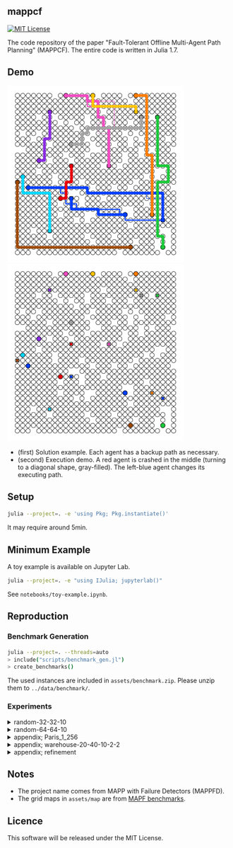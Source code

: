 mappcf
---
[![MIT License](http://img.shields.io/badge/license-MIT-blue.svg?style=flat)](LICENCE.txt)

The code repository of the paper "Fault-Tolerant Offline Multi-Agent Path Planning" (MAPPCF).
The entire code is written in Julia 1.7.

## Demo

![](./assets/example.png)
![](./assets/example.gif)

- (first) Solution example. Each agent has a backup path as necessary.
- (second) Execution demo. A red agent is crashed in the middle (turning to a diagonal shape, gray-filled). The left-blue agent changes its executing path.

## Setup

```sh
julia --project=. -e 'using Pkg; Pkg.instantiate()'
```

It may require around 5min.

## Minimum Example

A toy example is available on Jupyter Lab.

```sh
julia --project=. -e "using IJulia; jupyterlab()"
```

See `notebooks/toy-example.ipynb`.

## Reproduction

### Benchmark Generation

```sh
julia --project=. --threads=auto
> include("scripts/benchmark_gen.jl")
> create_benchmarks()
```

The used instances are included in `assets/benchmark.zip`.
Please unzip them to `../data/benchmark/`.

### Experiments

<details><summary>random-32-32-10</summary>

```sh
julia --project=. --threads=auto
> include("scripts/eval.jl")

# sync
> main("scripts/config/exp/exp1_sync_fix_crash.yaml")
> main("scripts/config/exp/exp1_sync_fix_agent.yaml")

# seq
> main("scripts/config/exp/exp1_seq_fix_crash.yaml")
> main("scripts/config/exp/exp1_seq_fix_agent.yaml")
```
</details>

<details><summary>random-64-64-10</summary>

```sh
julia --project=. --threads=auto
> include("scripts/eval.jl")

# sync
> main("scripts/config/exp/exp2_sync_fix_crash.yaml")
> main("scripts/config/exp/exp2_sync_fix_agent.yaml")

# seq
> main("scripts/config/exp/exp2_seq_fix_crash.yaml")
> main("scripts/config/exp/exp2_seq_fix_agent.yaml")
```
</details>

<details><summary>appendix; Paris_1_256</summary>

```sh
julia --project=. --threads=auto

> include("scripts/eval.jl")

# sync
> main("scripts/config/exp/exp3_sync_fix_crash.yaml")

# seq
> main("scripts/config/exp/exp3_seq_fix_crash.yaml")
```

</details>

<details><summary>appendix; warehouse-20-40-10-2-2</summary>

```sh
julia --project=. --threads=auto

> include("scripts/eval.jl")

# sync
> main("scripts/config/exp/exp4_sync_fix_crash.yaml")

# seq
> main("scripts/config/exp/exp4_seq_fix_crash.yaml")
```

</details>

<details><summary>appendix; refinement</summary>

```sh
julia --project=. --threads=auto

> include("scripts/eval.jl")

# sync, random-32-32-10
> main("scripts/config/exp/exp5_sync_fix_crash.yaml")

# seq, random-32-32-10
> main("scripts/config/exp/exp5_seq_fix_crash.yaml")

# sync, random-64-64-10
> main("scripts/config/exp/exp6_sync_fix_crash.yaml")

# seq, random-64-64-10
> main("scripts/config/exp/exp6_seq_fix_crash.yaml")
```

</details>

## Notes

- The project name comes from MAPP with Failure Detectors (MAPPFD).
- The grid maps in `assets/map` are from [MAPF benchmarks](https://movingai.com/benchmarks/mapf.html).

## Licence
This software will be released under the MIT License.
